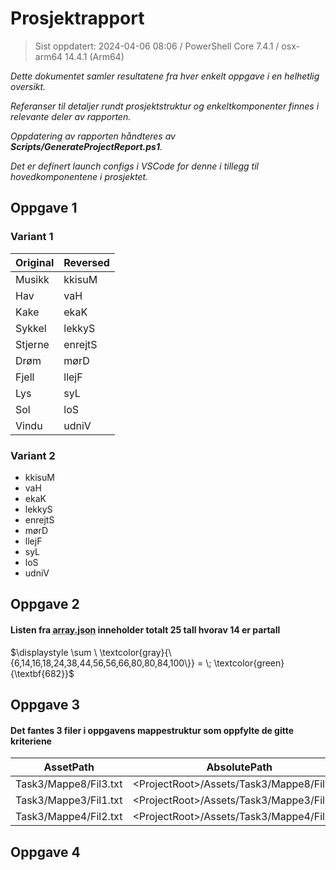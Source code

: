 # Prosjektrapport  

> Sist oppdatert: 2024-04-06 08:06 / PowerShell Core 7.4.1 / osx-arm64 14.4.1 (Arm64)    

*Dette dokumentet samler resultatene fra hver enkelt oppgave i en helhetlig oversikt.*  

*Referanser til detaljer rundt prosjektstruktur og enkeltkomponenter finnes i relevante deler av rapporten.*  

*Oppdatering av rapporten håndteres av __Scripts/GenerateProjectReport.ps1__.*  

*Det er definert launch configs i VSCode for denne i tillegg til hovedkomponentene i prosjektet.*  

## Oppgave 1  

### Variant 1  

Original | Reversed  
-- | -  
Musikk | kkisuM  
Hav | vaH  
Kake | ekaK  
Sykkel | lekkyS  
Stjerne | enrejtS  
Drøm | mørD  
Fjell | llejF  
Lys | syL  
Sol | loS  
Vindu | udniV  
    

### Variant 2  

* kkisuM  
* vaH  
* ekaK  
* lekkyS  
* enrejtS  
* mørD  
* llejF  
* syL  
* loS  
* udniV  
    

## Oppgave 2  

#### Listen fra <abbr title="Assets/Task2/array.json">array.json</abbr> inneholder totalt 25 tall hvorav 14 er partall  

$\displaystyle \sum \ \textcolor{gray}{\{6,14,16,18,24,38,44,56,56,66,80,80,84,100\}} = \;  \textcolor{green}{\textbf{682}}$  

## Oppgave 3  

#### Det fantes 3 filer i oppgavens mappestruktur som oppfylte de gitte kriteriene  

AssetPath | AbsolutePath  
-- | -  
Task3/Mappe8/Fil3.txt | \<ProjectRoot\>/Assets/Task3/Mappe8/Fil3.txt  
Task3/Mappe3/Fil1.txt | \<ProjectRoot\>/Assets/Task3/Mappe3/Fil1.txt  
Task3/Mappe4/Fil2.txt | \<ProjectRoot\>/Assets/Task3/Mappe4/Fil2.txt  
    

## Oppgave 4  



